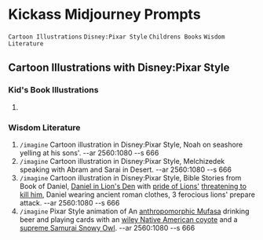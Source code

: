 # Kickass Midjourney Prompts    
`Cartoon Illustrations` `Disney:Pixar Style` `Childrens Books` `Wisdom Literature`    
  
## Cartoon Illustrations with Disney:Pixar Style    
  
### Kid's Book Illustrations    
  1. 

### Wisdom Literature

  1. `/imagine` Cartoon illustration in Disney:Pixar Style, Noah on seashore yelling at his sons'. --ar 2560:1080 --s 666    
  2. `/imagine` Cartoon illustration in Disney:Pixar Style, Melchizedek speaking with Abram and Sarai in Desert. --ar 2560:1080 --s 666    
  3. `/imagine` Cartoon illustration in Disney:Pixar Style, Bible Stories from Book of Daniel, [Daniel in Lion's Den](https://www.midjourney.com/app/jobs/63764c3f-0ecf-44cf-a960-f49fab73edff/ "Big Big Chief Stories") with [pride of Lions'](https://www.midjourney.com/app/jobs/e5de0123-e521-41e5-8cf0-7b328055dd8f/ "Getting a bit Wiley now") [threatening to kill him](https://www.midjourney.com/app/jobs/12fc982e-5e8e-46be-9618-f575ccd7d315/ "Digital Transformernation"), Daniel wearing ancient roman clothes, 3 ferocious lions' prepare attack. --ar 2560:1080 --s 666
  4. `/imagine` Pixar Style animation of An [anthropomorphic Mufasa](https://www.midjourney.com/app/jobs/e2abfbf2-1aea-4edb-952d-8522eea40bda/) drinking beer and playing cards with an [wiley Native American coyote](https://www.midjourney.com/app/jobs/3d10d2f7-9a8c-474e-9cb8-29fe2f586db1/) and a [supreme Samurai Snowy Owl](https://www.midjourney.com/app/jobs/0ef43576-2352-49d1-94b5-ab82d685413e/). --ar 2560:1080 --s 666
